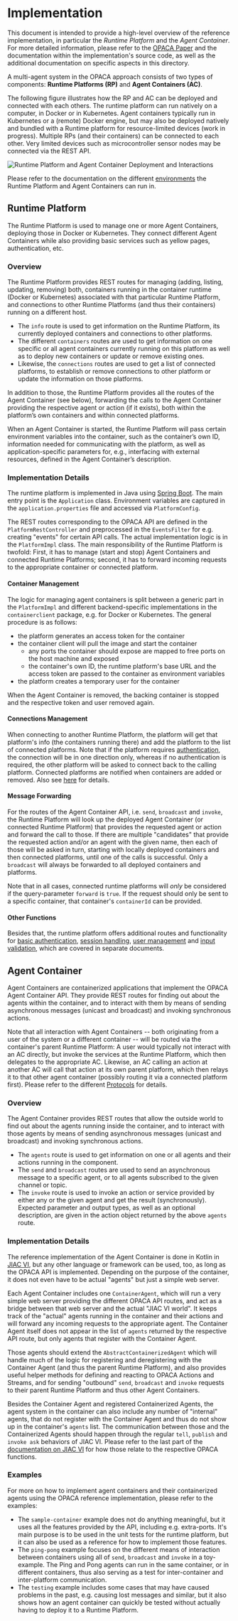 # Implementation

This document is intended to provide a high-level overview of the reference implementation, in particular the *Runtime Platform* and the *Agent Container*. For more detailed information, please refer to the [OPACA Paper](https://doi.org/10.1109/ACCESS.2024.3353613) and the documentation within the implementation's source code, as well as the additional documentation on specific aspects in this directory.

A multi-agent system in the OPACA approach consists of two types of components: **Runtime Platforms (RP)** and **Agent Containers (AC)**.

The following figure illustrates how the RP and AC can be deployed and connected with each others. The runtime platform can run natively on a computer, in Docker or in Kubernetes. Agent containers typically run in Kubernetes or a (remote) Docker engine, but may also be deployed natively and bundled with a Runtime platform for resource-limited devices (work in progress). Multiple RPs (and their containers) can be connected to each other. Very limited devices such as microcontroller sensor nodes may be connected via the REST API.

![Runtime Platform and Agent Container Deployment and Interactions](img/cloud-premise.png)

Please refer to the documentation on the different [environments](environments.md) the Runtime Platform and Agent Containers can run in.


## Runtime Platform

The Runtime Platform is used to manage one or more Agent Containers, deploying those in Docker or Kubernetes. They connect different Agent Containers while also providing basic services such as yellow pages, authentication, etc.

### Overview

The Runtime Platform provides REST routes for managing (adding, listing, updating, removing) both, containers running in the container runtime (Docker or Kubernetes) associated with that particular Runtime Platform, and connections to other Runtime Platforms (and thus their containers) running on a different host.

* The `info` route is used to get information on the Runtime Platform, its currently deployed containers and connections to other platforms.
* The different `containers` routes are used to get information on one specific or all agent containers currently running on this platform as well as to deploy new containers or update or remove existing ones.
* Likewise, the `connections` routes are used to get a list of connected platforms, to establish or remove connections to other platform or update the information on those platforms.

In addition to those, the Runtime Platform provides all the routes of the Agent Container (see below), forwarding the calls to the Agent Container providing the respective agent or action (if it exists), both within the platform’s own containers and within connected platforms.

When an Agent Container is started, the Runtime Platform will pass certain environment variables into the container, such as the container’s own ID, information needed for communicating with the platform, as well as application-specific parameters for, e.g., interfacing with external resources, defined in the Agent Container’s description.

### Implementation Details

The runtime platform is implemented in Java using [Spring Boot](https://spring.io/projects/spring-boot). The main entry point is the `Application` class. Environment variables are captured in the `application.properties` file and accessed via `PlatformConfig`.

The REST routes corresponding to the OPACA API are defined in the `PlatformRestController` and preprocessed in the `EventsFilter` for e.g. creating "events" for certain API calls. The actual implementation logic is in the `PlatformImpl` class. The main responsibility of the Runtime Platform is twofold: First, it has to manage (start and stop) Agent Containers and connected Runtime Platforms; second, it has to forward incoming requests to the appropriate container or connected platform.

#### Container Management

The logic for managing agent containers is split between a generic part in the `PlatformImpl` and different backend-specific implementations in the `containerclient` package, e.g. for Docker or Kubernetes. The general procedure is as follows:

* the platform generates an access token for the container
* the container client will pull the image and start the container
  * any ports the container should expose are mapped to free ports on the host machine and exposed
  * the container's own ID, the runtime platform's base URL and the access token are passed to the container as environment variables
* the platform creates a temporary user for the container

When the Agent Container is removed, the backing container is stopped and the respective token and user removed again.

#### Connections Management

When connecting to another Runtime Platform, the platform will get that platform's info (the containers running there) and add the platform to the list of connected platforms. Note that if the platform requires [authentication](auth.md), the connection will be in one direction only, whereas if no authentication is required, the other platform will be asked to connect back to the calling platform. Connected platforms are notified when containers are added or removed. Also see [here](protocols.md) for details.

#### Message Forwarding

For the routes of the Agent Container API, i.e. `send`, `broadcast` and `invoke`, the Runtime Platform will look up the deployed Agent Container (or connected Runtime Platform) that provides the requested agent or action and forward the call to those. If there are multiple "candidates" that provide the requested action and/or an agent with the given name, then each of those will be asked in turn, starting with locally deployed containers and then connected platforms, until one of the calls is successful. Only a `broadcast` will always be forwarded to all deployed containers and platforms.

Note that in all cases, connected runtime platforms will _only_ be considered if the query-parameter `forward` is `true`. If the request should only be sent to a specific container, that container's `containerId` can be provided.

#### Other Functions

Besides that, the runtime platform offers additional routes and functionality for [basic authentication](auth.md), [session handling](session.md), [user management](user-management.md) and [input validation](validation.md), which are covered in separate documents.


## Agent Container

Agent Containers are containerized applications that implement the OPACA Agent Container API. They provide REST routes for finding out about the agents within the container, and to interact with them by means of sending asynchronous messages (unicast and broadcast) and invoking synchronous actions.

Note that all interaction with Agent Containers -- both originating from a user of the system or a different container -- will be routed via the container's parent Runtime Platform: A user would typically not interact with an AC directly, but invoke the services at the Runtime Platform, which then delegates to the appropriate AC. Likewise, an AC calling an action at another AC will call that action at its own parent platform, which then relays it to that other agent container (possibly routing it via a connected platform first). Please refer to the different [Protocols](protocols.md) for details.

### Overview

The Agent Container provides REST routes that allow the outside world to find out about the agents running inside the container, and to interact with those agents by means of sending asynchronous messages (unicast and broadcast) and invoking synchronous actions.

* The `agents` route is used to get information on one or all agents and their actions running in the component.
* The `send` and `broadcast` routes are used to send an asynchronous message to a specific agent, or to all agents subscribed to the given channel or topic.
* The `invoke` route is used to invoke an action or service provided by either any or the given agent and get the result (synchronously). Expected parameter and output types, as well as an optional description, are given in the action object returned by the above `agents` route.

### Implementation Details

The reference implementation of the Agent Container is done in Kotlin in [JIAC VI](jiac-vi.md), but any other language or framework can be used, too, as long as the OPACA API is implemented. Depending on the purpose of the container, it does not even have to be actual "agents" but just a simple web server.

Each Agent Container includes one `ContainerAgent`, which will run a very simple web server providing the different OPACA API routes, and act as a bridge between that web server and the actual "JIAC VI world". It keeps track of the "actual" agents running in the container and their actions and will forward any incoming requests to the appropriate agent. The Container Agent itself does not appear in the list of `agents` returned by the respective API route, but only agents that register with the Container Agent.

Those agents should extend the `AbstractContainerizedAgent` which will handle much of the logic for registering and deregistering with the Container Agent (and thus the parent Runtime Platform), and also provides useful helper methods for defining and reacting to OPACA Actions and Streams, and for sending "outbound" `send`, `broadcast` and `invoke` requests to their parent Runtime Platform and thus other Agent Containers.

Besides the Container Agent and registered Containerized Agents, the agent system in the container can also include any number of "internal" agents, that do not register with the Container Agent and thus do not show up in the container's `agents` list. The communication between those and the Containerized Agents should happen through the regular `tell`, `publish` and `invoke ask` behaviors of JIAC VI. Please refer to the last part of the [documentation on JIAC VI](jiac-vi.md) for how those relate to the respective OPACA functions.

### Examples

For more on how to implement agent containers and their containerized agents using the OPACA reference implementation, please refer to the examples:

* The `sample-container` example does not do anything meaningful, but it uses all the features provided by the API, including e.g. extra-ports. It's main purpose is to be used in the unit tests for the runtime platform, but it can also be used as a reference for how to implement those features.
* The `ping-pong` example focuses on the different means of interaction between containers using all of `send`, `broadcast` and `invoke` in a toy-example. The Ping and Pong agents can run in the same container, or in different containers, thus also serving as a test for inter-container and inter-platform communication.
* The `testing` example includes some cases that may have caused problems in the past, e.g. causing lost messages and similar, but it also shows how an agent container can quickly be tested without actually having to deploy it to a Runtime Platform.
